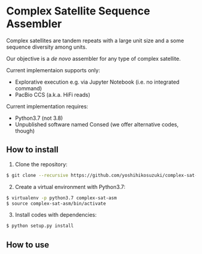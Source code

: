 # Complex Satellite Sequence Assembler

Complex satellites are tandem repeats with a large unit size and a some sequence diversity among units.

Our objective is a *de novo* assembler for any type of complex satellite.

Current implementaion supports only:
- Explorative execution e.g. via Jupyter Notebook (i.e. no integrated command)
- PacBio CCS (a.k.a. HiFi reads)

Current implementation requires:
- Python3.7 (not 3.8)
- Unpublished software named Consed (we offer alternative codes, though)

## How to install

1. Clone the repository:

```bash
$ git clone --recursive https://github.com/yoshihikosuzuki/complex-sat-asm
```

2. Create a virtual environment with Python3.7:

```bash
$ virtualenv -p python3.7 complex-sat-asm
$ source complex-sat-asm/bin/activate
```

3. Install codes with dependencies:

```bash
$ python setup.py install
```

## How to use

